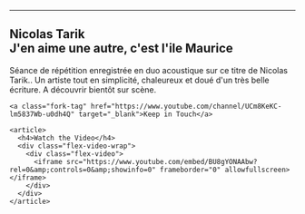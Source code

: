 ---
<style type="text/css">
	.fork-tag {
  position: absolute;
  top: 65px;
  right: -10px;
  background: #d7ae5c;
  color: white;
  padding: 2px 6px;
  transition: all 0.3s ease-in-out;
  transform-origin: top right; }
  .fork-tag:hover {
    color: white;
    animation: wiggle 0.4s linear 1; }

@keyframes wiggle {
  0% {
    transform: rotate(0deg); }
  20% {
    transform: rotate(8deg); }
  50% {
    transform: rotate(-8deg); }
  80% {
    transform: rotate(8deg); }
  100% {
    transform: rotate(0deg); } }
.flex-video {
  height: 0;
  margin-bottom: 0.88889rem;
  overflow: hidden;
  padding-bottom: 56%;
  position: relative; }

.flex-video iframe,
.flex-video object,
.flex-video embed,
.flex-video video {
  height: 100%;
  position: absolute;
  top: 0;
  width: 100%;
  left: 0; }

</style>

<div class="page-home">

  <section>
    <h1 class="page-title">Nicolas Tarik<br>J'en aime une autre, c'est l'ile Maurice</h1>
    <p>Séance de répétition enregistrée en duo acoustique sur ce titre de Nicolas Tarik.. Un artiste tout en simplicité, chaleureux et doué d'un très belle écriture. A découvrir bientôt sur scène.</p>

    <a class="fork-tag" href="https://www.youtube.com/channel/UCm8KeKC-lm5837Wb-u0dh4Q" target="_blank">Keep in Touch</a>

  </section>

  <section>

    <article>
      <h4>Watch the Video</h4>
      <div class="flex-video-wrap">
        <div class="flex-video">
          <iframe src="https://www.youtube.com/embed/BU8gYONAAbw?rel=0&amp;controls=0&amp;showinfo=0" frameborder="0" allowfullscreen></iframe>
        </div>
      </div>
    </article>

  </section>
</div>